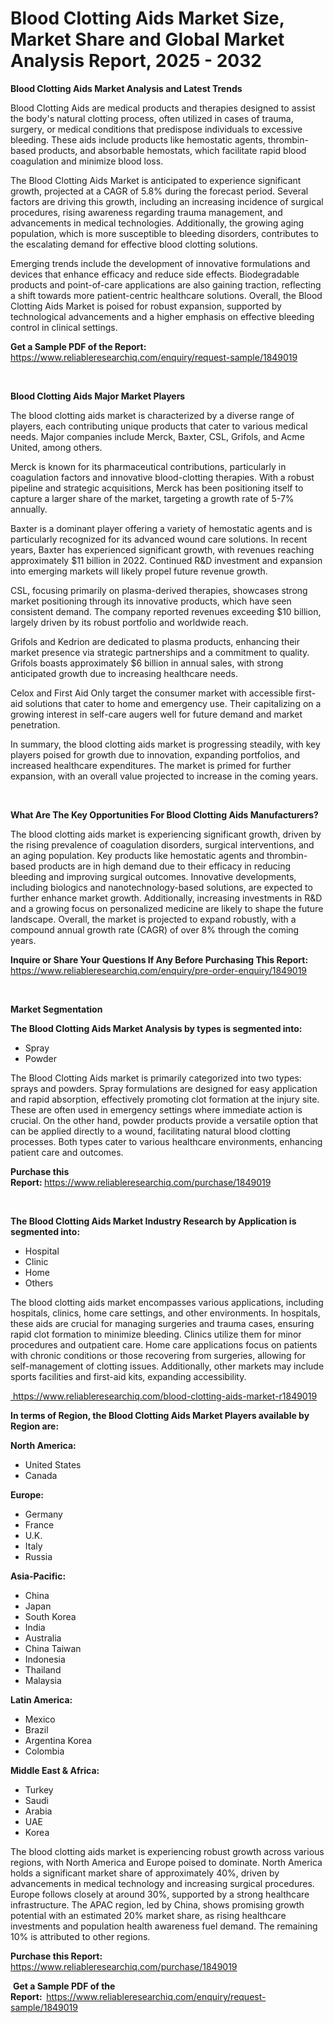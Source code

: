 <p><h1>Blood Clotting Aids Market Size, Market Share and Global Market Analysis Report, 2025 - 2032</h1></p><p><strong>Blood Clotting Aids Market Analysis and Latest Trends</strong></p>
<p><p>Blood Clotting Aids are medical products and therapies designed to assist the body's natural clotting process, often utilized in cases of trauma, surgery, or medical conditions that predispose individuals to excessive bleeding. These aids include products like hemostatic agents, thrombin-based products, and absorbable hemostats, which facilitate rapid blood coagulation and minimize blood loss.</p><p>The Blood Clotting Aids Market is anticipated to experience significant growth, projected at a CAGR of 5.8% during the forecast period. Several factors are driving this growth, including an increasing incidence of surgical procedures, rising awareness regarding trauma management, and advancements in medical technologies. Additionally, the growing aging population, which is more susceptible to bleeding disorders, contributes to the escalating demand for effective blood clotting solutions.</p><p>Emerging trends include the development of innovative formulations and devices that enhance efficacy and reduce side effects. Biodegradable products and point-of-care applications are also gaining traction, reflecting a shift towards more patient-centric healthcare solutions. Overall, the Blood Clotting Aids Market is poised for robust expansion, supported by technological advancements and a higher emphasis on effective bleeding control in clinical settings.</p></p>
<p><strong>Get a Sample PDF of the Report:&nbsp;</strong> <a href="https://www.reliableresearchiq.com/enquiry/request-sample/1849019?utm_campaign=3381&utm_medium=2&utm_source=Github&utm_content=ia&utm_term=13042025&utm_id=blood-clotting-aids">https://www.reliableresearchiq.com/enquiry/request-sample/1849019</a></p>
<p>&nbsp;</p>
<p><strong>Blood Clotting Aids Major Market Players</strong></p>
<p><p>The blood clotting aids market is characterized by a diverse range of players, each contributing unique products that cater to various medical needs. Major companies include Merck, Baxter, CSL, Grifols, and Acme United, among others.</p><p>Merck is known for its pharmaceutical contributions, particularly in coagulation factors and innovative blood-clotting therapies. With a robust pipeline and strategic acquisitions, Merck has been positioning itself to capture a larger share of the market, targeting a growth rate of 5-7% annually.</p><p>Baxter is a dominant player offering a variety of hemostatic agents and is particularly recognized for its advanced wound care solutions. In recent years, Baxter has experienced significant growth, with revenues reaching approximately $11 billion in 2022. Continued R&D investment and expansion into emerging markets will likely propel future revenue growth.</p><p>CSL, focusing primarily on plasma-derived therapies, showcases strong market positioning through its innovative products, which have seen consistent demand. The company reported revenues exceeding $10 billion, largely driven by its robust portfolio and worldwide reach.</p><p>Grifols and Kedrion are dedicated to plasma products, enhancing their market presence via strategic partnerships and a commitment to quality. Grifols boasts approximately $6 billion in annual sales, with strong anticipated growth due to increasing healthcare needs.</p><p>Celox and First Aid Only target the consumer market with accessible first-aid solutions that cater to home and emergency use. Their capitalizing on a growing interest in self-care augers well for future demand and market penetration.</p><p>In summary, the blood clotting aids market is progressing steadily, with key players poised for growth due to innovation, expanding portfolios, and increased healthcare expenditures. The market is primed for further expansion, with an overall value projected to increase in the coming years.</p></p>
<p>&nbsp;</p>
<p><strong>What Are The Key Opportunities For Blood Clotting Aids Manufacturers?</strong></p>
<p><p>The blood clotting aids market is experiencing significant growth, driven by the rising prevalence of coagulation disorders, surgical interventions, and an aging population. Key products like hemostatic agents and thrombin-based products are in high demand due to their efficacy in reducing bleeding and improving surgical outcomes. Innovative developments, including biologics and nanotechnology-based solutions, are expected to further enhance market growth. Additionally, increasing investments in R&D and a growing focus on personalized medicine are likely to shape the future landscape. Overall, the market is projected to expand robustly, with a compound annual growth rate (CAGR) of over 8% through the coming years.</p></p>
<p><strong>Inquire or Share Your Questions If Any Before Purchasing This Report:</strong> <a href="https://www.reliableresearchiq.com/enquiry/pre-order-enquiry/1849019?utm_campaign=3381&utm_medium=2&utm_source=Github&utm_content=ia&utm_term=13042025&utm_id=blood-clotting-aids">https://www.reliableresearchiq.com/enquiry/pre-order-enquiry/1849019</a></p>
<p>&nbsp;</p>
<p><strong>Market Segmentation</strong></p>
<p><strong>The Blood Clotting Aids Market Analysis by types is segmented into:</strong></p>
<p><ul><li>Spray</li><li>Powder</li></ul></p>
<p><p>The Blood Clotting Aids market is primarily categorized into two types: sprays and powders. Spray formulations are designed for easy application and rapid absorption, effectively promoting clot formation at the injury site. These are often used in emergency settings where immediate action is crucial. On the other hand, powder products provide a versatile option that can be applied directly to a wound, facilitating natural blood clotting processes. Both types cater to various healthcare environments, enhancing patient care and outcomes.</p></p>
<p><strong>Purchase this Report:&nbsp;</strong><a href="https://www.reliableresearchiq.com/purchase/1849019?utm_campaign=3381&utm_medium=2&utm_source=Github&utm_content=ia&utm_term=13042025&utm_id=blood-clotting-aids">https://www.reliableresearchiq.com/purchase/1849019</a></p>
<p>&nbsp;</p>
<p><strong>The Blood Clotting Aids Market Industry Research by Application is segmented into:</strong></p>
<p><ul><li>Hospital</li><li>Clinic</li><li>Home</li><li>Others</li></ul></p>
<p><p>The blood clotting aids market encompasses various applications, including hospitals, clinics, home care settings, and other environments. In hospitals, these aids are crucial for managing surgeries and trauma cases, ensuring rapid clot formation to minimize bleeding. Clinics utilize them for minor procedures and outpatient care. Home care applications focus on patients with chronic conditions or those recovering from surgeries, allowing for self-management of clotting issues. Additionally, other markets may include sports facilities and first-aid kits, expanding accessibility.</p></p>
<p><a href="https://www.reliableresearchiq.com/blood-clotting-aids-market-r1849019?utm_campaign=3381&utm_medium=2&utm_source=Github&utm_content=ia&utm_term=13042025&utm_id=blood-clotting-aids">&nbsp;https://www.reliableresearchiq.com/blood-clotting-aids-market-r1849019</a></p>
<p><strong>In terms of Region, the Blood Clotting Aids Market Players available by Region are:</strong></p>
<p>
    <p> <strong> North America: </strong>
        <ul>
            <li>United States</li>
            <li>Canada</li>
        </ul>
        </p> 
    <p> <strong> Europe: </strong>
        <ul>
            <li>Germany</li>
            <li>France</li>
            <li>U.K.</li>
            <li>Italy</li>
            <li>Russia</li>
        </ul>
        </p> 
    <p> <strong> Asia-Pacific: </strong>
        <ul>
            <li>China</li>
            <li>Japan</li>
            <li>South Korea</li>
            <li>India</li>
            <li>Australia</li>
            <li>China Taiwan</li>
            <li>Indonesia</li>
            <li>Thailand</li>
            <li>Malaysia</li>
        </ul>
        </p> 
    <p> <strong> Latin America: </strong>
        <ul>
            <li>Mexico</li>
            <li>Brazil</li>
            <li>Argentina Korea</li>
            <li>Colombia</li>
        </ul>
        </p> 
    <p> <strong> Middle East & Africa: </strong>
        <ul>
            <li>Turkey</li>
            <li>Saudi</li>
            <li>Arabia</li>
            <li>UAE</li>
            <li>Korea</li>
        </ul>
    </p>
    </p>
<p><p>The blood clotting aids market is experiencing robust growth across various regions, with North America and Europe poised to dominate. North America holds a significant market share of approximately 40%, driven by advancements in medical technology and increasing surgical procedures. Europe follows closely at around 30%, supported by a strong healthcare infrastructure. The APAC region, led by China, shows promising growth potential with an estimated 20% market share, as rising healthcare investments and population health awareness fuel demand. The remaining 10% is attributed to other regions.</p></p>
<p><strong>Purchase this Report: </strong><a href="https://www.reliableresearchiq.com/purchase/1849019?utm_campaign=3381&utm_medium=2&utm_source=Github&utm_content=ia&utm_term=13042025&utm_id=blood-clotting-aids">https://www.reliableresearchiq.com/purchase/1849019</a></p>
<p>&nbsp;<strong>Get a Sample PDF of the Report:&nbsp;&nbsp;</strong><a href="https://www.reliableresearchiq.com/enquiry/request-sample/1849019?utm_campaign=3381&utm_medium=2&utm_source=Github&utm_content=ia&utm_term=13042025&utm_id=blood-clotting-aids">https://www.reliableresearchiq.com/enquiry/request-sample/1849019</a></p>
<p><strong></strong></p>
<p><p></p><p></p><p></p></p>